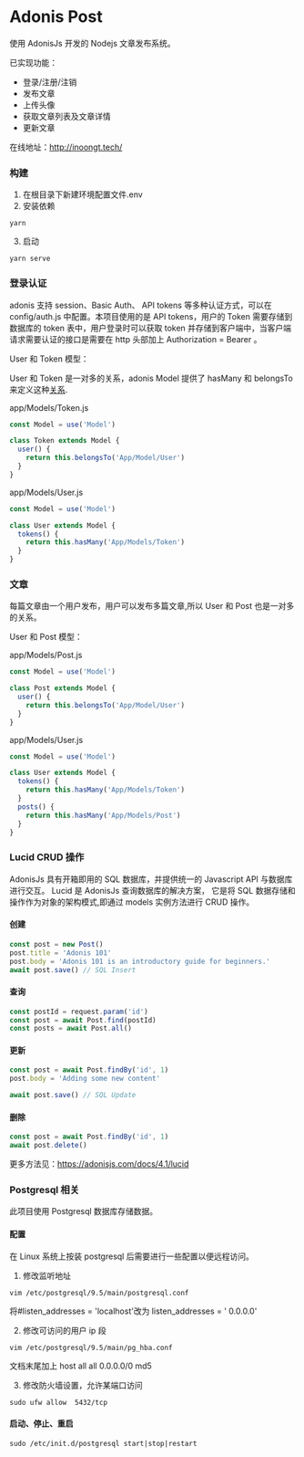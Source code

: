 # Adonis Post

使用 AdonisJs 开发的 Nodejs 文章发布系统。

已实现功能：

- 登录/注册/注销
- 发布文章
- 上传头像
- 获取文章列表及文章详情
- 更新文章

在线地址：http://inoongt.tech/

### 构建

1. 在根目录下新建环境配置文件.env
2. 安装依赖

```shell
yarn
```

3. 启动

```shell
yarn serve
```

### 登录认证

adonis 支持 session、Basic Auth、 API tokens 等多种认证方式，可以在 config/auth.js 中配置。本项目使用的是 API tokens，用户的 Token 需要存储到数据库的 token 表中，用户登录时可以获取 token 并存储到客户端中，当客户端请求需要认证的接口是需要在 http 头部加上 Authorization = Bearer <token>。

User 和 Token 模型：

User 和 Token 是一对多的关系，adonis Model 提供了 hasMany 和 belongsTo 来定义这种[关系](https://adonisjs.com/docs/4.1/relationships#_defining_relationship).

app/Models/Token.js

```javascript
const Model = use('Model')

class Token extends Model {
  user() {
    return this.belongsTo('App/Model/User')
  }
}
```

app/Models/User.js

```javascript
const Model = use('Model')

class User extends Model {
  tokens() {
    return this.hasMany('App/Models/Token')
  }
}
```

### 文章

每篇文章由一个用户发布，用户可以发布多篇文章,所以 User 和 Post 也是一对多的关系。

User 和 Post 模型：

app/Models/Post.js

```javascript
const Model = use('Model')

class Post extends Model {
  user() {
    return this.belongsTo('App/Model/User')
  }
}
```

app/Models/User.js

```javascript
const Model = use('Model')

class User extends Model {
  tokens() {
    return this.hasMany('App/Models/Token')
  }
  posts() {
    return this.hasMany('App/Models/Post')
  }
}
```

### Lucid CRUD 操作

AdonisJs 具有开箱即用的 SQL 数据库，并提供统一的 Javascript API 与数据库进行交互。
Lucid 是 AdonisJs 查询数据库的解决方案， 它是将 SQL 数据存储和操作作为对象的架构模式,即通过 models 实例方法进行 CRUD 操作。

#### 创建

```javascript
const post = new Post()
post.title = 'Adonis 101'
post.body = 'Adonis 101 is an introductory guide for beginners.'
await post.save() // SQL Insert
```

#### 查询

```javascript
const postId = request.param('id')
const post = await Post.find(postId)
const posts = await Post.all()
```

#### 更新

```javascript
const post = await Post.findBy('id', 1)
post.body = 'Adding some new content'

await post.save() // SQL Update
```

#### 删除

```javascript
const post = await Post.findBy('id', 1)
await post.delete()
```

更多方法见：https://adonisjs.com/docs/4.1/lucid

### Postgresql 相关

此项目使用 Postgresql 数据库存储数据。

#### 配置

在 Linux 系统上按装 postgresql 后需要进行一些配置以便远程访问。

1. 修改监听地址

```shell
vim /etc/postgresql/9.5/main/postgresql.conf
```

将#listen_addresses = 'localhost'改为 listen_addresses = ' 0.0.0.0'

2. 修改可访问的用户 ip 段

```shell
vim /etc/postgresql/9.5/main/pg_hba.conf
```

文档末尾加上 host all all 0.0.0.0/0 md5

3. 修改防火墙设置，允许某端口访问

```shell
sudo ufw allow  5432/tcp
```

#### 启动、停止、重启

```shell
sudo /etc/init.d/postgresql start|stop|restart
```
